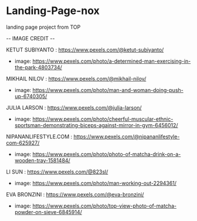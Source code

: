 # Landing-Page-nox
landing page project from TOP

-- IMAGE CREDIT --

KETUT SUBIYANTO : https://www.pexels.com/@ketut-subiyanto/
- image: https://www.pexels.com/photo/a-determined-man-exercising-in-the-park-4803734/

MIKHAIL NILOV : https://www.pexels.com/@mikhail-nilov/
- image: https://www.pexels.com/photo/man-and-woman-doing-push-up-6740305/

JULIA LARSON : https://www.pexels.com/@julia-larson/
- image: https://www.pexels.com/photo/cheerful-muscular-ethnic-sportsman-demonstrating-biceps-against-mirror-in-gym-6456012/

NIPANANLIFESTYLE.COM : https://www.pexels.com/@nipananlifestyle-com-625927/
- image: https://www.pexels.com/photo/photo-of-matcha-drink-on-a-wooden-tray-1581484/

LI SUN : https://www.pexels.com/@823sl/
- image: https://www.pexels.com/photo/man-working-out-2294361/

EVA BRONZINI : https://www.pexels.com/@eva-bronzini/ 
- image: https://www.pexels.com/photo/top-view-photo-of-matcha-powder-on-sieve-6845914/